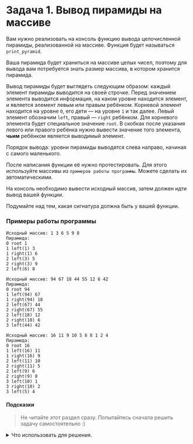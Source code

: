 # Задача 1. Вывод пирамиды на массиве
Вам нужно реализовать на консоль функцию вывода целочисленной пирамиды, реализованной на массиве. Функция будет называться `print_pyramid`.

Ваша пирамида будет храниться на массиве целых чисел, поэтому для вывода вам потребуется знать размер массива, в котором хранится пирамида.

Вывод пирамиды будет выглядеть следующим образом: каждый элемент пирамиды выводится на своей строчке. Перед значением элемента выводится информация, на каком уровне находится элемент, и является элемент левым или правым ребёнком. Корневой элемент находится на уровне `0`, его дети — на уровне `1` и так далее. Левый элемент обозначим `left`, правый — `right` ребёнком. Для корневого элемента будет специальное значение `root`. В скобках после указания левого или правого ребёнка нужно вывести значение того элемента, **чьим** ребёнком является выводимый элемент.

Порядок вывода: уровни пирамиды выводятся слева направо, начиная с самого маленького.

После написания функции её нужно протестировать. Для этого используйте массивы из `примеров работы программы`. Можете сделать их автоматическими.

На консоль необходимо вывести исходный массив, затем должен идти вывод вашей функции.

Подумайте над тем, какая сигнатура должна быть у вашей функции.

### Примеры работы программы

```
Исходный массив: 1 3 6 5 9 8
Пирамида:
0 root 1
1 left(1) 3
1 right(1) 6
2 left(3) 5
2 right(3) 9
2 left(6) 8 
```

```
Исходный массив: 94 67 18 44 55 12 6 42
Пирамида:
0 root 94
1 left(94) 67
1 right(94) 18
2 left(67) 44
2 right(67) 55
2 left(18) 12
2 right(18) 6
3 left(44) 42 
```

```
Исходный массив: 16 11 9 10 5 6 8 1 2 4
Пирамида:
0 root 16
1 left(16) 11
1 right(16) 9
2 left(11) 10
2 right(11) 5
2 left(9) 6
2 right(9) 8
3 left(10) 1
3 right(10) 2
3 left(5) 4
```
#### Подсказки

> Не читайте этот раздел сразу. Попытайтесь сначала решить задачу самостоятельно :)

<details>

<summary>Что использовать для решения.</summary>

У всех левых потомков индекс будет нечётным, а у всех правых — чётным. Исключение составляет корень: у него индекс `0`.

Индекс родителя можно вычислить с помощью операции, обратной вычислению индекса потомка.

Подробности устройства пирамиды на массиве и вычисления индексов потомков описаны в лекции.

Для более удобной работы пригодится функция для вывода на экран одного элемента.

</details>
